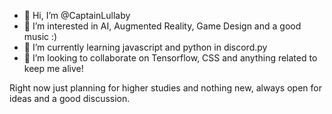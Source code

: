- 👋 Hi, I’m @CaptainLullaby
- 👀 I’m interested in AI, Augmented Reality, Game Design and a good music :)
- 🌱 I’m currently learning javascript and python in discord.py
- 💞️ I’m looking to collaborate on Tensorflow, CSS and anything related to keep me alive!

Right now just planning for higher studies and nothing new, always open for ideas and a good discussion.

<!---
CaptainLullaby/CaptainLullaby is a ✨ special ✨ repository because its `README.md` (this file) appears on your GitHub profile.
You can click the Preview link to take a look at your changes.
--->
